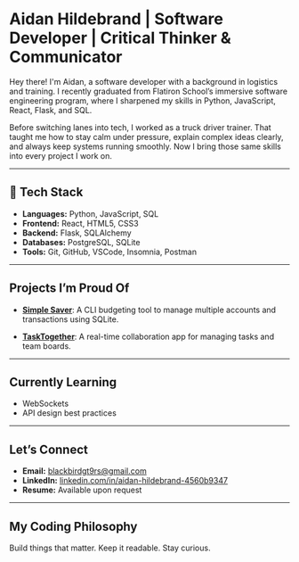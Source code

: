 # Aidan Hildebrand | Software Developer | Critical Thinker & Communicator

Hey there! I'm Aidan, a software developer with a background in logistics and training. I recently graduated from Flatiron School’s immersive software engineering program, where I sharpened my skills in Python, JavaScript, React, Flask, and SQL.

Before switching lanes into tech, I worked as a truck driver trainer. That taught me how to stay calm under pressure, explain complex ideas clearly, and always keep systems running smoothly. Now I bring those same skills into every project I work on.

---

## 🔧 Tech Stack
- **Languages:** Python, JavaScript, SQL
- **Frontend:** React, HTML5, CSS3
- **Backend:** Flask, SQLAlchemy
- **Databases:** PostgreSQL, SQLite
- **Tools:** Git, GitHub, VSCode, Insomnia, Postman

---

## Projects I’m Proud Of
- [**Simple Saver**](https://github.com/Ahildebr/phase-3-final-project): A CLI budgeting tool to manage multiple accounts and transactions using SQLite.

- [**TaskTogether**](https://github.com/Ahildebr/TaskTogether): A real-time collaboration app for managing tasks and team boards.

---

## Currently Learning  
- WebSockets  
- API design best practices  


---

## Let’s Connect
- **Email:** blackbirdgt9rs@gmail.com  
- **LinkedIn:** [linkedin.com/in/aidan-hildebrand-4560b9347](https://www.linkedin.com/in/aidan-hildebrand-4560b9347)  
- **Resume:** Available upon request

---

## My Coding Philosophy
Build things that matter. Keep it readable. Stay curious.
